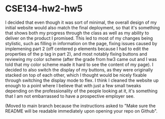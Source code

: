 # CSE134-hw2-hw5
I decided that even though it was sort of minimal, the overall design of my initial website would also match the final deployment, so that it's something that shows both my progress through the class as well as my ability to deliver on the product I promised. This led to most of my changes being stylistic, such as filling in information on the page, fixing issues caused by implemening part 2 (off centered p elements because I had to edit the properties of the p tag in part 2), and most notably fixing buttons and reviewing my color scheme (after the grade from hw3 came out and I was told that my color scheme made it hard to see the content of my page). I decided to also switch the display of my buttons, as they were originally stacked on top of each other, which I thought would be nicely fixable through switching the display mode to flex. I think I cleaned the website up enough to a point where I believe that with just a few small tweaks depending on the professionality of the people looking at it, it's something that I am not embarrassed to have a prospective employer see.

(Moved to main branch because the instructions asked to "Make sure the README will be readable immediately upon opening your repo on Github". 
